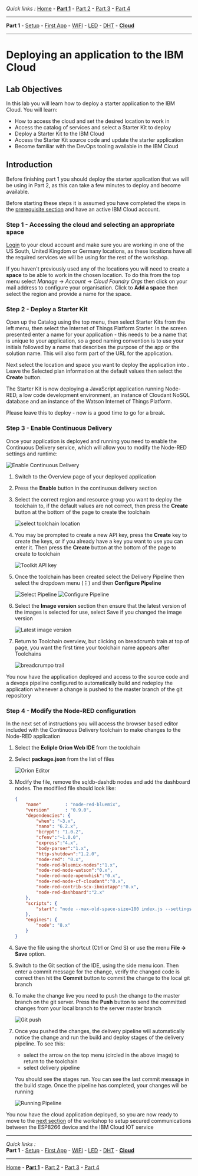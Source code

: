 *Quick links :*
[Home](/README.md) - [**Part 1**](../part1/README.md) - [Part 2](../part2/README.md) - [Part 3](../part3/README.md) - [Part 4](../part4/README.md)
***
**Part 1** - [Setup](PREREQ.md) - [First App](FIRSTAPP.md) - [WIFI](WIFI.md) - [LED](LED.md) - [DHT](DHT.md) - [**Cloud**](IOTCLOUD.md)
***

# Deploying an application to the IBM Cloud

## Lab Objectives

In this lab you will learn how to deploy a starter application to the IBM Cloud.  You will learn:

- How to access the cloud and set the desired location to work in
- Access the catalog of services and select a Starter Kit to deploy
- Deploy a Starter Kit to the IBM Cloud
- Access the Starter Kit source code and update the starter application
- Become familiar with the DevOps tooling available in the IBM Cloud

## Introduction

Before finishing part 1 you should deploy the starter application that we will be using in Part 2, as this can take a few minutes to deploy and become available.

Before starting these steps it is assumed you have completed the steps in the [prerequisite section](PREREQ.md) and have an active IBM Cloud account.

### Step 1 - Accessing the cloud and selecting an appropriate space

[Login](https://cloud.ibm.com) to your cloud account and make sure you are working in one of the US South, United Kingdom or Germany locations, as these locations have all the required services we will be using for the rest of the workshop.

If you haven't previously used any of the locations you will need to create a **space** to be able to work in the chosen location.  To do this from the top menu select *Manage* -> *Account* -> *Cloud Foundry Orgs* then click on your mail address to configure your organisation.  Click to **Add a space** then select the region and provide a name for the space.

### Step 2 - Deploy a Starter Kit

Open up the Catalog using the top menu, then select Starter Kits from the left menu, then select the Internet of Things Platform Starter.  In the screen presented enter a name for your application - this needs to be a name that is unique to your application, so a good naming convention is to use your initials followed by a name that describes the purpose of the app or the solution name.  This will also form part of the URL for the application.

Next select the location and space you want to deploy the application into . Leave the Selected plan information at the default values then select the **Create** button.

The Starter Kit is now deploying a JavaScript application running Node-RED, a low code development environment, an instance of Cloudant NoSQL database and an instance of the Watson Internet of Things Platform.

Please leave this to deploy - now is a good time to go for a break.

### Step 3 - Enable Continuous Delivery

Once your application is deployed and running you need to enable the Continuous Delivery service, which will allow you to modify the Node-RED settings and runtime:

![Enable Continuous Delivery](../images/EnableContDelivery.png)

1. Switch to the Overview page of your deployed application
2. Press the **Enable** button in the continuous delivery section
3. Select the correct region and resource group you want to deploy the toolchain to, if the default values are not correct, then press the **Create** button at the bottom of the page to create the toolchain

    ![select toolchain location](../images/toolchain_Setup.png)

4. You may be prompted to create a new API key, press the **Create** key to create the keys, or if you already have a key you want to use you can enter it. Then press the **Create** button at the bottom of the page to create to toolchain

    ![Toolkit API key](../images/ToolAPIkey.png)

5. Once the toolchain has been created select the Delivery Pipeline then select the dropdown menu (**⋮**) and then **Configure Pipeline**

    ![Select Pipeline](../images/SelectDeliveryPipeline.png)
    ![Configure Pipeline](../images/ConfigurePipeline.png)

6. Select the **Image version** section then ensure that the latest version of the images is selected for use, select Save if you changed the image version

    ![Latest image version](../images/LatestImages.png)

7. Return to Toolchain overview, but clicking on breadcrumb train at top of page, you want the first time your toolchain name appears after Toolchains

    ![breadcrumpo trail](../images/BreadcrumbTrail.png)

You now have the application deployed and access to the source code and a devops pipeline configured to automatically build and redeploy the application whenever a change is pushed to the master branch of the git repository

### Step 4 - Modify the Node-RED configuration

In the next set of instructions you will access the browser based editor included with the Continuous Delivery toolchain to make changes to the Node-RED application

1. Select the **Ecliple Orion Web IDE** from the toolchain
2. Select **package.json** from the list of files

    ![Orion Editor](../images/OrionEditor.png)

3. Modify the file, remove the sqldb-dashdb nodes and add the dashboard nodes.  The modifiled file should look like:

    ```JSON
    {
        "name"         : "node-red-bluemix",
        "version"      : "0.9.0",
        "dependencies": {
            "when": "~3.x",
            "nano": "6.2.x",
            "bcrypt": "1.0.2",
            "cfenv":"~1.0.0",
            "express":"4.x",
            "body-parser":"1.x",
            "http-shutdown":"1.2.0",
            "node-red": "0.x",
            "node-red-bluemix-nodes":"1.x",
            "node-red-node-watson":"0.x",
            "node-red-node-openwhisk":"0.x",
            "node-red-node-cf-cloudant":"0.x",
            "node-red-contrib-scx-ibmiotapp":"0.x",
            "node-red-dashboard":"2.x"    
        },
        "scripts": {
            "start": "node --max-old-space-size=180 index.js --settings ./bluemix-settings.js -v"
        },
        "engines": {
            "node": "8.x"
        }
    }
    ```

4. Save the file using the shortcut (Ctrl or Cmd S) or use the menu **File → Save** option.
5. Switch to the Git section of the IDE, using the side menu icon.  Then enter a commit message for the change, verify the changed code is correct then hit the **Commit** button to commit the change to the local git branch
6. To make the change live you need to push the change to the master branch on the git server.  Press the **Push** button to send the committed changes from your local branch to the server master branch

    ![Git push](../images/GitPush.png)

7. Once you pushed the changes, the delivery pipeline will automatically notice the change and run the build and deploy stages of the delivery pipeline.  To see this:

    - select the arrow on the top menu (circled in the above image) to return to the toolchain
    - select delivery pipeline

    You should see the stages run.  You can see the last commit message in the build stage.  Once the pipeline has completed, your changes will be running

    ![Running Pipeline](../images/RunningPipeline.png)

You now have the cloud application deployed, so you are now ready to move to the [next section](../part2/README.md) of the workshop to setup secured communications between the ESP8266 device and the IBM Cloud IOT service

***
*Quick links :*  
**Part 1** - [Setup](PREREQ.md) - [First App](FIRSTAPP.md) - [WIFI](WIFI.md) - [LED](LED.md) - [DHT](DHT.md) - [**Cloud**](IOTCLOUD.md)
***
[Home](/README.md) - [**Part 1**](../part1/README.md) - [Part 2](../part2/README.md) - [Part 3](../part3/README.md) - [Part 4](../part4/README.md)
